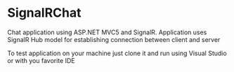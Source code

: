 # SignalRChat
Chat application using ASP.NET MVC5 and SignalR.
Application uses SignalR Hub model for establishing connection between client and server

To test application on your machine just clone it and run using Visual Studio or with you favorite IDE
